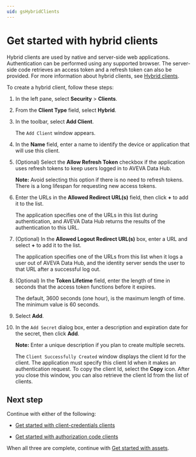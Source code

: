 ```yaml
---
uid: gsHybridClients
---
```


# Get started with hybrid clients

Hybrid clients are used by native and server-side web applications. Authentication can be performed using any supported browser. The server-side code retrieves an access token and a refresh token can also be provided. For more information about hybrid clients, see [Hybrid clients](xref:ccClients#hybrid-client).

To create a hybrid client, follow these steps:

1. In the left pane, select **Security** > **Clients**.

1. From the **Client Type** field, select **Hybrid**.

1. In the toolbar, select **Add Client**.

   The `Add Client` window appears.

1. In the **Name** field, enter a name to identify the device or application that will use this client.

1. (Optional) Select the **Allow Refresh Token** checkbox if the application uses refresh tokens to keep users logged in to AVEVA Data Hub.
   
   **Note:** Avoid selecting this option if there is no need to refresh tokens. There is a long lifespan for requesting new access tokens. 

1. Enter the URLs in the **Allowed Redirect URL(s)** field, then click **+** to add it to the list.  
   
   The application specifies one of the URLs in this list during authentication, and AVEVA Data Hub returns the results of the authentication to this URL.

1. (Optional) In the **Allowed Logout Redirect URL(s)** box, enter a URL and select **+** to add it to the list.  
   
   The application specifies one of the URLs from this list when it logs a user out of AVEVA Data Hub, and the identity server sends the user to that URL after a successful log out.

1. (Optional) In the **Token Lifetime** field, enter the length of time in seconds that the access token functions before it expires. 

   The default, 3600 seconds (one hour), is the maximum length of time. The minimum value is 60 seconds.

1. Select **Add**.  

1. In the `Add Secret` dialog box, enter a description and expiration date for the secret, then click **Add**.
 
   **Note:** Enter a unique description if you plan to create multiple secrets. 
                
   The `Client Successfully Created` window displays the client Id for the client. The application must specify this client Id when it makes an authentication request. To copy the client Id, select the **Copy** icon. After you close this window, you can also retrieve the client Id from the list of clients.

## Next step

Continue with either of the following: 

- [Get started with client-credentials clients](xref:gsClientCredentialsClients) 

- [Get started with authorization code clients](xref:gsAuthorizationCodeClients)

When all three are complete, continue with [Get started with assets](xref:gsAssets).
